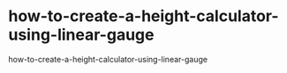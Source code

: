 # how-to-create-a-height-calculator-using-linear-gauge
how-to-create-a-height-calculator-using-linear-gauge
